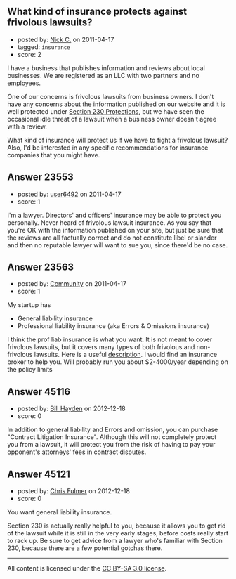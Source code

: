 ## What kind of insurance protects against frivolous lawsuits?

- posted by: [Nick C.](https://stackexchange.com/users/-1/9737-nick-c) on 2011-04-17
- tagged: `insurance`
- score: 2

I have a business that publishes information and reviews about local businesses. We are registered as an LLC with two partners and no employees.

One of our concerns is frivolous lawsuits from business owners. I don't have any concerns about the information published on our website and it is well protected under [Section 230 Protections][1], but we have seen the occasional idle threat of a lawsuit when a business owner doesn't agree with a review.

What kind of insurance will protect us if we have to fight a frivolous lawsuit? Also, I'd be interested in any specific recommendations for insurance companies that you might have.

  [1]: https://www.eff.org/issues/bloggers/legal/liability/230


## Answer 23553

- posted by: [user6492](https://stackexchange.com/users/-1/6492-user6492) on 2011-04-17
- score: 1

I'm a lawyer. Directors' and officers' insurance may be able to protect you personally.  Never heard of frivolous lawsuit insurance.  As you say that you're OK with the information published on your site, but just be sure that the reviews are all factually correct and do not constitute libel or slander and then no reputable lawyer will want to sue you, since there'd be no case.


## Answer 23563

- posted by: [Community](https://stackexchange.com/users/-1/-1-community) on 2011-04-17
- score: 1

<p>My startup has </p>

<ul>
<li>General liability insurance</li>
<li>Professional liability insurance (aka Errors &amp; Omissions insurance)</li>
</ul>

<p>I think the prof liab insurance is what you want.  It is not meant to cover frivolous lawsuits, but it covers many types of both frivolous and non-frivolous lawsuits.  Here is a useful <a href="http://www.businessinsurancenow.com/professional-liability/" rel="nofollow">description</a>.  I would find an insurance broker to help you.  Will probably run you about $2-4000/year depending on the policy limits</p>



## Answer 45116

- posted by: [Bill Hayden](https://stackexchange.com/users/-1/22016-bill-hayden) on 2012-12-18
- score: 0

In addition to general liability and Errors and omission, you can purchase "Contract Litigation Insurance". Although this will not completely protect you from a lawsuit, it will protect you from the risk of having to pay your opponent's attorneys' fees in contract disputes.


## Answer 45121

- posted by: [Chris Fulmer](https://stackexchange.com/users/-1/17026-chris-fulmer) on 2012-12-18
- score: 0

You want general liability insurance.  

Section 230 is actually really helpful to you, because it allows you to get rid of the lawsuit while it is still in the very early stages, before costs really start to rack up.  Be sure to get advice from a lawyer who's familiar with Section 230, because there are a few potential gotchas there.  



---

All content is licensed under the [CC BY-SA 3.0 license](https://creativecommons.org/licenses/by-sa/3.0/).
